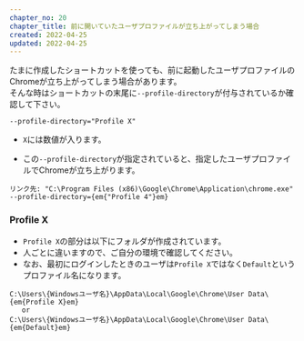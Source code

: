 ```yaml
---
chapter_no: 20
chapter_title: 前に開いていたユーザプロファイルが立ち上がってしまう場合
created: 2022-04-25
updated: 2022-04-25
---
```

たまに作成したショートカットを使っても、前に起動したユーザプロファイルのChromeが立ち上がってしまう場合があります。  
そんな時はショートカットの末尾に`--profile-directory`が付与されているか確認して下さい。
```
--profile-directory="Profile X"
```
- `X`には数値が入ります。

- この`--profile-directory`が指定されていると、指定したユーザプロファイルでChromeが立ち上がります。

```:ショートカット例
リンク先: "C:\Program Files (x86)\Google\Chrome\Application\chrome.exe" --profile-directory={em{"Profile 4"}em}
```

### Profile X
- `Profile X`の部分は以下にフォルダが作成されています。
- 人ごとに違いますので、ご自分の環境で確認してください。
- なお、最初にログインしたときのユーザは`Profile X`ではなく`Default`というプロファイル名になります。
```
C:\Users\{Windowsユーザ名}\AppData\Local\Google\Chrome\User Data\{em{Profile X}em}
   or
C:\Users\{Windowsユーザ名}\AppData\Local\Google\Chrome\User Data\{em{Default}em}
```
